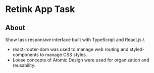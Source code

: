 # Retink App Task

## About
Show task responsive interface built with TypeScript and React.js.\
* react-router-dom was used to manage web routing and styled-components to manage CSS styles.
* Loose concepts of Atomic Design were used for organization and reusability.




